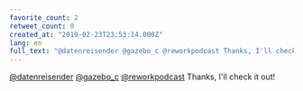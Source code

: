 ```yaml
---
favorite_count: 2
retweet_count: 0
created_at: "2019-02-23T23:53:14.000Z"
lang: en
full_text: "@datenreisender @gazebo_c @reworkpodcast Thanks, I'll check it out!"
---
```


[@datenreisender](https://twitter.com/datenreisender)
[@gazebo_c](https://twitter.com/gazebo_c)
[@reworkpodcast](https://twitter.com/reworkpodcast) Thanks, I'll check it out!
